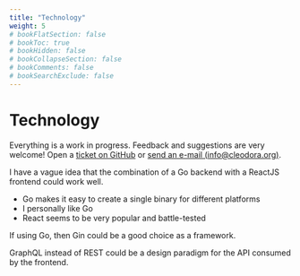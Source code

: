 ```yaml
---
title: "Technology"
weight: 5
# bookFlatSection: false
# bookToc: true
# bookHidden: false
# bookCollapseSection: false
# bookComments: false
# bookSearchExclude: false
---
```


# Technology

Everything is a work in progress. Feedback and suggestions are very welcome!
Open a [ticket on
GitHub](https://github.com/cleodora-forecasting/cleodora/issues) or [send an
e-mail (info@cleodora.org)](mailto:info@cleodora.org).

I have a vague idea that the combination of a Go backend with a ReactJS
frontend could work well.

* Go makes it easy to create a single binary for different platforms
* I personally like Go
* React seems to be very popular and battle-tested

If using Go, then Gin could be a good choice as a framework.

GraphQL instead of REST could be a design paradigm for the API consumed by the
frontend.

